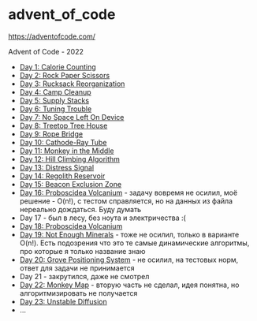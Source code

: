 # advent_of_code
https://adventofcode.com/

Advent of Code - 2022

+ [Day 1: Calorie Counting](1/day_01.txt)
+ [Day 2: Rock Paper Scissors](2/day_02.txt)
+ [Day 3: Rucksack Reorganization](3/day_03.txt)
+ [Day 4: Camp Cleanup](4/day_04.txt)
+ [Day 5: Supply Stacks](5/day_05.txt)
+ [Day 6: Tuning Trouble](6/day_06.txt)
+ [Day 7: No Space Left On Device](7/day_07.txt)
+ [Day 8: Treetop Tree House](8/day_08.txt)
+ [Day 9: Rope Bridge](9/day_09.txt)
+ [Day 10: Cathode-Ray Tube](10/day_10.txt)
+ [Day 11: Monkey in the Middle](11/day_11.txt)
+ [Day 12: Hill Climbing Algorithm](12/day_12.txt)
+ [Day 13: Distress Signal](13/day_13.txt)
+ [Day 14: Regolith Reservoir](14/day_14.txt)
+ [Day 15: Beacon Exclusion Zone](15/day_15.txt)
+ [Day 16: Proboscidea Volcanium](16/day_16.txt) - задачу вовремя не осилил, моё решение - O(n!), с тестом справляется, но на данных из файла нереально дождаться. Буду думать
+ Day 17 - был в лесу, без ноута и электричества :(
+ [Day 18: Proboscidea Volcanium](18/day_18.txt)
+ [Day 19: Not Enough Minerals](19/day_19.txt) - тоже не осилил, только в варианте O(n!). Есть подозрения что это те самые динамические алгоритмы, про которые я только название знаю
+ [Day 20: Grove Positioning System](20/day_20.txt) - не осилил, на тестовых норм, ответ для задачи не принимается
+ Day 21 - закрутился, даже не смотрел
+ [Day 22: Monkey Map](22/day_22.txt) - вторую часть не сделал, идея понятна, но алгоритмизировать не получается
+ [Day 23: Unstable Diffusion](23/day_23.txt)
+ ...
